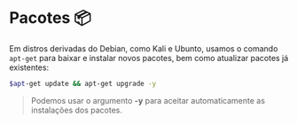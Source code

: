 # Pacotes 📦

Em distros derivadas do Debian, como Kali e Ubunto, usamos o comando `apt-get` para baixar e instalar novos pacotes, bem como atualizar pacotes já existentes:

```bash
$apt-get update && apt-get upgrade -y
```
> Podemos usar o argumento **-y** para aceitar automaticamente as instalações dos pacotes.